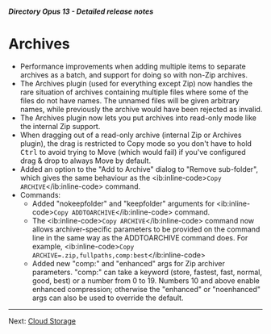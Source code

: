 ##### Directory Opus 13 - Detailed release notes

# Archives

- Performance improvements when adding multiple items to separate archives as a batch, and support for doing so with non-Zip archives.
- The Archives plugin (used for everything except Zip) now handles the rare situation of archives containing multiple files where some of the files do not have names. The unnamed files will be given arbitrary names, while previously the archive would have been rejected as invalid.
- The Archives plugin now lets you put archives into read-only mode like the internal Zip support.
- When dragging out of a read-only archive (internal Zip or Archives plugin), the drag is restricted to Copy mode so you don't have to hold <kbd>Ctrl</kbd> to avoid trying to Move (which would fail) if you've configured drag & drop to always Move by default.
- Added an option to the "Add to Archive" dialog to "Remove sub-folder", which gives the same behaviour as the \<ib:inline-code\>`Copy ARCHIVE`\</ib:inline-code\> command.
- Commands:
  - Added "nokeepfolder" and "keepfolder" arguments for \<ib:inline-code\>`Copy ADDTOARCHIVE`\</ib:inline-code\> command.
  - The \<ib:inline-code\>`Copy ARCHIVE`\</ib:inline-code\> command now allows archiver-specific parameters to be provided on the command line in the same way as the ADDTOARCHIVE command does. For example, \<ib:inline-code\>`Copy ARCHIVE=.zip,fullpaths,comp:best`\</ib:inline-code\>
  - Added new "comp:" and "enhanced" args for Zip archiver parameters. "comp:" can take a keyword (store, fastest, fast, normal, good, best) or a number from 0 to 19. Numbers 10 and above enable enhanced compression; otherwise the "enhanced" or "noenhanced" args can also be used to override the default.

------------------------------------------------------------------------

Next: [Cloud Storage](/Manual/release_history/opus13_detailed/cloud_storage.md)
